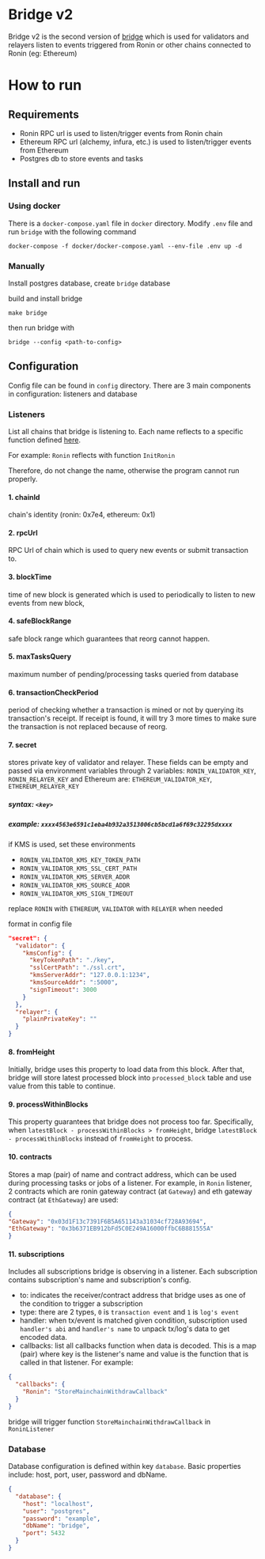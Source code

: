 # Bridge v2

Bridge v2 is the second version of [bridge](https://github.com/axieinfinity/bridge) which is used for validators and relayers listen to events triggered from Ronin or other chains connected to Ronin (eg: Ethereum)

# How to run
## Requirements

- Ronin RPC url is used to listen/trigger events from Ronin chain
- Ethereum RPC url (alchemy, infura, etc.) is used to listen/trigger events from Ethereum
- Postgres db to store events and tasks

## Install and run
### Using docker
There is a `docker-compose.yaml` file in `docker` directory. Modify `.env` file and run `bridge` with the following command
```
docker-compose -f docker/docker-compose.yaml --env-file .env up -d
```
### Manually
    
Install postgres database, create `bridge` database

build and install bridge

```
make bridge
```

then run bridge with 

```
bridge --config <path-to-config>
```

## Configuration

Config file can be found in `config` directory. There are 3 main components in configuration: listeners and database

### Listeners
List all chains that bridge is listening to. Each name reflects to a specific function defined [here](https://github.com/axieinfinity/bridge-v2/blob/master/internal/init_listeners.go).

For example: `Ronin` reflects with function `InitRonin`

Therefore, do not change the name, otherwise the program cannot run properly.

#### 1. chainId
chain's identity (ronin: 0x7e4, ethereum: 0x1)

#### 2. rpcUrl 
RPC Url of chain which is used to query new events or submit transaction to.

#### 3. blockTime
time of new block is generated which is used to periodically to listen to new events from new block,

#### 4. safeBlockRange
safe block range which guarantees that reorg cannot happen.

#### 5. maxTasksQuery
maximum number of pending/processing tasks queried from database

#### 6. transactionCheckPeriod
period of checking whether a transaction is mined or not by querying its transaction's receipt. If receipt is found, it will try 3 more times to make sure the transaction is not replaced because of reorg.

#### 7. secret
stores private key of validator and relayer. These fields can be empty and passed via environment variables through 2 variables: `RONIN_VALIDATOR_KEY`, `RONIN_RELAYER_KEY` and Ethereum are: `ETHEREUM_VALIDATOR_KEY`, `ETHEREUM_RELAYER_KEY`
##### syntax: `<key>`
##### example: `xxxx4563e6591c1eba4b932a3513006cb5bcd1a6f69c32295dxxxx`
if KMS is used, set these environments
 - `RONIN_VALIDATOR_KMS_KEY_TOKEN_PATH`
 - `RONIN_VALIDATOR_KMS_SSL_CERT_PATH`
 - `RONIN_VALIDATOR_KMS_SERVER_ADDR`
 - `RONIN_VALIDATOR_KMS_SOURCE_ADDR`
 - `RONIN_VALIDATOR_KMS_SIGN_TIMEOUT`

replace `RONIN` with `ETHEREUM`, `VALIDATOR` with `RELAYER` when needed

format in config file
```json
"secret": {
  "validator": {
    "kmsConfig": {
      "keyTokenPath": "./key",
      "sslCertPath": "./ssl.crt",
      "kmsServerAddr": "127.0.0.1:1234",
      "kmsSourceAddr": ":5000",
      "signTimeout": 3000
    }
  },
  "relayer": {
    "plainPrivateKey": ""
  }
}
```

#### 8. fromHeight
Initially, bridge uses this property to load data from this block. After that, bridge will store latest processed block into `processed_block` table and use value from this table to continue.

#### 9. processWithinBlocks
This property guarantees that bridge does not process too far. Specifically, when `latestBlock - processWithinBlocks > fromHeight`, bridge `latestBlock - processWithinBlocks` instead of `fromHeight` to process.

#### 10. contracts
Stores a map (pair) of name and contract address, which can be used during processing tasks or jobs of a listener. For example, in `Ronin` listener, 2 contracts which are ronin gateway contract (at `Gateway`) and eth gateway contract (at `EthGateway`) are used:
```json
{
"Gateway": "0x03d1F13c7391F6B5A651143a31034cf728A93694",
"EthGateway": "0x3b6371EB912bFd5C0E249A16000ffbC6B881555A"
}
```

#### 11. subscriptions

Includes all subscriptions bridge is observing in a listener. Each subscription contains subscription's name and subscription's config.

- to: indicates the receiver/contract address that bridge uses as one of the condition to trigger a subscription
- type: there are 2 types, `0` is `transaction event` and `1` is `log's event`
- handler: when tx/event is matched given condition, subscription used `handler's abi` and `handler's name` to unpack tx/log's data to get encoded data.
- callbacks: list all callbacks function when data is decoded. This is a map (pair) where key is the listener's name and value is the function that is called in that listener. For example:

```json
{
  "callbacks": {
    "Ronin": "StoreMainchainWithdrawCallback"
  }
}
```

bridge will trigger function `StoreMainchainWithdrawCallback` in `RoninListener`

### Database

Database configuration is defined within key `database`. Basic properties include: host, port, user, password and dbName.

```json
{
  "database": {
    "host": "localhost",
    "user": "postgres",
    "password": "example",
    "dbName": "bridge",
    "port": 5432
  }
}
```


